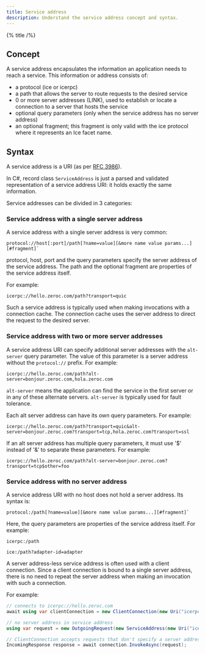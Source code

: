 ```yaml
---
title: Service address
description: Understand the service address concept and syntax.
---
```


{% title /%}

## Concept

A service address encapsulates the information an application needs to reach a service. This information or address
consists of:
 - a protocol (ice or icerpc)
 - a path that allows the server to route requests to the desired service
 - 0 or more server addresses (LINK), used to establish or locate a connection to a server that hosts the service
 - optional query parameters (only when the service address has no server address)
 - an optional fragment; this fragment is only valid with the ice protocol where it represents an Ice facet name.

## Syntax

A service address is a URI (as per [RFC 3986](https://www.rfc-editor.org/rfc/rfc3986.html)).

In C#, record class `ServiceAddress` is just a parsed and validated representation of a service address URI: it holds
exactly the same information.

Service addresses can be divided in 3 categories:

### Service address with a single server address

A service address with a single server address is very common:
```
protocol://host[:port]/path[?name=value][&more name value params...][#fragment]`
```

protocol, host, port and the query parameters specify the server address of the service address. The path and the
optional fragment are properties of the service address itself.

For example:
```
icerpc://hello.zeroc.com/path?transport=quic
```

Such a service address is typically used when making invocations with a connection cache. The connection cache uses the
server address to direct the request to the desired server.

### Service address with two or more server addresses

A service address URI can specify additional server addresses with the `alt-server` query parameter. The value of this
parameter is a server address without the `protocol://` prefix. For example:
```
icerpc://hello.zeroc.com/path?alt-server=bonjour.zeroc.com,hola.zeroc.com
```

`alt-server` means the application can find the service in the first server or in any of these alternate servers.
`alt-server` is typically used for fault tolerance.

Each alt server address can have its own query parameters. For example:
```
icerpc://hello.zeroc.com/path?transport=quic&alt-server=bonjour.zeroc.com?transport=tcp,hola.zeroc.com?transport=ssl
```

If an alt server address has multiple query parameters, it must use '$' instead of '&' to separate these parameters.
For example:
```
icerpc://hello.zeroc.com/path?alt-server=bonjour.zeroc.com?transport=tcp$other=foo
```

### Service address with no server address

A service address URI with no host does not hold a server address. Its syntax is:
```
protocol:/path[?name=value][&more name value params...][#fragment]`
```

Here, the query parameters are properties of the service address itself. For example:
```
icerpc:/path

ice:/path?adapter-id=adapter
```

A server address-less service address is often used with a client connection. Since a client connection is bound to a
single server address, there is no need to repeat the server address when making an invocation with such a connection.

For example:
```csharp
// connects to icerpc://hello.zeroc.com
await using var clientConnection = new ClientConnection(new Uri("icerpc://hello.zeroc.com"));

// no server address in service address
using var request = new OutgoingRequest(new ServiceAddress(new Uri("icerpc:/path")));

// ClientConnection accepts requests that don't specify a server address
IncomingResponse response = await connection.InvokeAsync(request);
```
